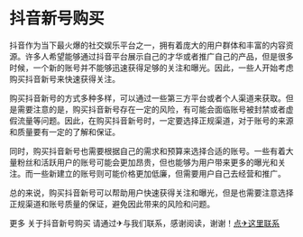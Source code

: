 # 抖音新号购买

抖音作为当下最火爆的社交娱乐平台之一，拥有着庞大的用户群体和丰富的内容资源。许多人希望能够通过抖音平台展示自己的才华或者推广自己的产品，但是很多时候，一个新的账号并不能够迅速获得足够的关注和曝光。因此，一些人开始考虑购买抖音新号来快速获得关注。

购买抖音新号的方式多种多样，可以通过一些第三方平台或者个人渠道来获取。但是需要注意的是，购买抖音新号存在一定的风险，有可能会面临账号被封禁或者虚假流量等问题。因此，在购买抖音新号时，一定要选择正规渠道，对于账号的来源和质量要有一定的了解和保证。

同时，购买抖音新号也需要根据自己的需求和预算来选择合适的账号。一些有着大量粉丝和活跃用户的账号可能会更加昂贵，但也能够为用户带来更多的曝光和关注。而一些新建立的账号则可能价格更加低廉，但需要用户自己去经营和推广。

总的来说，购买抖音新号可以帮助用户快速获得关注和曝光，但是也需要注意选择正规渠道和账号质量的保证，避免因此带来的风险和问题。

更多 关于抖音新号购买 请通过✈与我们联系，感谢阅读，谢谢！[点✈这里联系](https://sms.k02.cc)